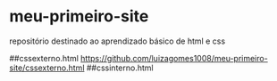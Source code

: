 # meu-primeiro-site
repositório destinado ao aprendizado básico de html e css

##cssexterno.html
https://github.com/luizagomes1008/meu-primeiro-site/cssexterno.html
##cssinterno.html

